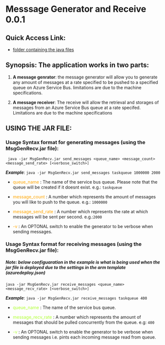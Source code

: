 # Messsage Generator and Receive 0.0.1

## Quick Access Link:

* [folder containing the java files](https://github.com/charlesdexterdavid/cloudassignment3/tree/master/Code%20For%20MsgGenRecv/src/main/java/com/ptasdevz)



## Synopsis: The application works in two parts: 

  1. **A message genrator**: the message generator will allow you to generate any amount of messages at a rate specified to be pushed to a specified queue on Azure Service Bus. limitations are due to the machine specifications.
  
  2. **A message receiver**: The receive will allow the retrieval and storages of messages from an Azure Service Bus queue at a rate specifed. Limitations are due to the machine specifications 

## USING THE JAR FILE:

### Usage Syntax format for generating messages (using the MsgGenRecv.jar file): 

``` java -jar MsgGenRecv.jar send_messages <queue_name> <message_count> <message_send_rate> [<verbose_switch>]```
 
***Example***: ```java -jar MsgGenRecv.jar send_messages taskqueue 1000000 2000```

* <span style="color:orange;">queue_name</span> :  The name of the service bus queue. Please note that the queue will be created if it doesnt exist. e.g.: ```taskqueue```

* <span style="color:orange;">message_count</span> : A number which represents the amount of messages you will like to push to the queue. e.g.: ```1000000```

* <span style="color:orange;">message_send_rate</span> : A number which represents the rate at which messages will be sent per second. e.g.:```2000```

* <span style="color:orange;">-v</span> : An OPTONAL switch to enable the generator to be verbose when sending messages.

### Usage Syntax format for receiving messages (using the MsgGenRecv.jar file): 

##### Note: below configuaration in the example is what is being used when the jar file is deployed due to the settings in the arm template (azuredeploy.json)

```java -jar MsgGenRecv.jar receive_messages <queue_name> <message_recv_rate> [<verbose_switch>]```

***Example***: ```java -jar MsgGenRecv.jar receive_messages taskqueue 400```

* <span style="color:	#ADFF2F;">queue_name</span> : The name of the service bus queue.

* <span style="color:	#ADFF2F;">message_recv_rate</span> : A number which represents the amount of messages that should be pulled concurrently from the queue. e.g: ```400```

* <span style="color:	#ADFF2F"> -v</span> : An OPTONAL switch to enable the generator to be verbose when sending messages i.e. pints each incoming message read from queue.

